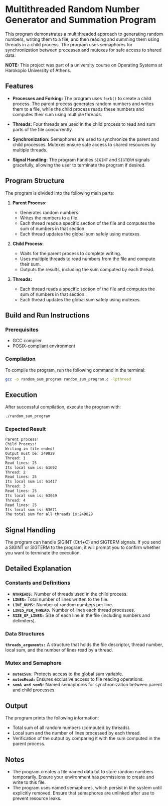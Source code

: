 # Multithreaded Random Number Generator and Summation Program

This program demonstrates a multithreaded approach to generating random numbers, writing them to a file, and then reading and summing them using threads in a child process. The program uses semaphores for synchronization between processes and mutexes for safe access to shared data.

**NOTE:** This project was part of a university course on Operating Systems at Harokopio University of Athens.

## Features

- **Processes and Forking:** The program uses `fork()` to create a child process. The parent process generates random numbers and writes them to a file, while the child process reads these numbers and computes their sum using multiple threads.

- **Threads:** Four threads are used in the child process to read and sum parts of the file concurrently.

- **Synchronization:** Semaphores are used to synchronize the parent and child processes. Mutexes ensure safe access to shared resources by multiple threads.

- **Signal Handling:** The program handles `SIGINT` and `SIGTERM` signals gracefully, allowing the user to terminate the program if desired.

## Program Structure

The program is divided into the following main parts:

1. **Parent Process:**
   - Generates random numbers.
   - Writes the numbers to a file.
   - Each thread reads a specific section of the file and computes the sum of numbers in that section.
   - Each thread updates the global sum safely using mutexes.

2. **Child Process:**
   - Waits for the parent process to complete writing.
   - Uses multiple threads to read numbers from the file and compute their sum.
   - Outputs the results, including the sum computed by each thread.

3. **Threads:**
   - Each thread reads a specific section of the file and computes the sum of numbers in that section.
   - Each thread updates the global sum safely using mutexes.

## Build and Run Instructions

### Prerequisites

- GCC compiler
- POSIX-compliant environment

### Compilation

To compile the program, run the following command in the terminal:

```sh
gcc -o random_sum_program random_sum_program.c -lpthread
```
## Execution
After successful compilation, execute the program with:

```sh
./random_sum_program
```
### Expected Result
```sh
Parent process!
Child Process!
Writing in file ended!
Output must be: 249829
Thread: 1
Read lines: 25
Its local sum is: 61692
Thread: 2
Read lines: 25
Its local sum is: 61417
Thread: 3
Read lines: 25
Its local sum is: 63049
Thread: 4
Read lines: 25
Its local sum is: 63671
The total sum for all threads is:249829
```
## Signal Handling
The program can handle SIGINT (Ctrl+C) and SIGTERM signals.
If you send a SIGINT or SIGTERM to the program, it will prompt you to confirm whether you want to terminate the execution.

## Detailed Explanation
### Constants and Definitions
- **`NTHREADS:`** Number of threads used in the child process.
- **`LINES:`** Total number of lines written to the file.
- **`LINE_NUMS:`** Number of random numbers per line.
- **`LINES_PER_THREAD:`** Number of lines each thread processes.
- **`SIZE_OF_LINES:`** Size of each line in the file (including numbers and delimiters).

### Data Structures
**`threads_arguments:`** A structure that holds the file descriptor, thread number, local sum, and the number of lines read by a thread.
### Mutex and Semaphore
- **`mutexSum:`** Protects access to the global sum variable.
- **`mutexRead:`** Ensures exclusive access to file reading operations.
- **`semA and semB:`** Named semaphores for synchronization between parent and child processes.
## Output
The program prints the following information:

- Total sum of all random numbers (computed by threads).
- Local sum and the number of lines processed by each thread.
- Verification of the output by comparing it with the sum computed in the parent process.
## Notes
- The program creates a file named data.txt to store random numbers temporarily. Ensure your environment has permissions to create and write to this file.
- The program uses named semaphores, which persist in the system until explicitly removed. Ensure that semaphores are unlinked after use to prevent resource leaks.
